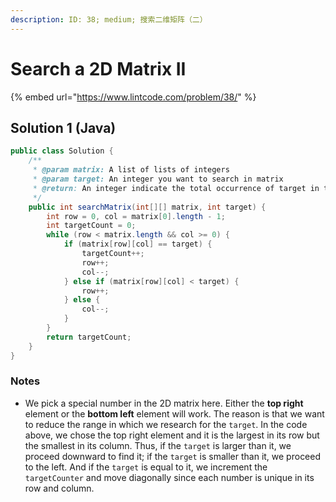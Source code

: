 ```yaml
---
description: ID: 38; medium; 搜索二维矩阵（二）
---
```

# Search a 2D Matrix II

{% embed url="https://www.lintcode.com/problem/38/" %}

## Solution 1 (Java)

```java
public class Solution {
    /**
     * @param matrix: A list of lists of integers
     * @param target: An integer you want to search in matrix
     * @return: An integer indicate the total occurrence of target in the given matrix
     */
    public int searchMatrix(int[][] matrix, int target) {
        int row = 0, col = matrix[0].length - 1;
        int targetCount = 0;
        while (row < matrix.length && col >= 0) {
            if (matrix[row][col] == target) {
                targetCount++;
                row++;
                col--;
            } else if (matrix[row][col] < target) {
                row++;
            } else {
                col--;
            }
        }
        return targetCount;
    }
}
```

### Notes

* We pick a special number in the 2D matrix here. Either the **top right** element or the **bottom left** element will work. The reason is that we want to reduce the range in which we research for the `target`. In the code above, we chose the top right element and it is the largest in its row but the smallest in its column. Thus, if the `target` is larger than it, we proceed downward to find it; if the `target` is smaller than it, we proceed to the left. And if the `target` is equal to it, we increment the `targetCounter` and move diagonally since each number is unique in its row and column.
